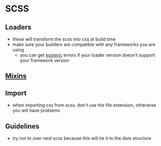 # SCSS

## Loaders

- these will transform the scss into css at build time
- make sure your builders are compatible with any frameworks you are using
  - you can get [esoteric](https://stackoverflow.com/questions/66082397/typeerror-this-getoptions-is-not-a-function) errors if your loader version doesn't support your framework version

## [Mixins](https://glennmccomb.com/articles/useful-sass-scss-media-query-mixins-for-bootstrap/)

## Import

- when importing css from scss, don't use the file extension, otherwise you will have problems

## Guidelines

- try not to over nest scss because this will tie it to the dom structure
